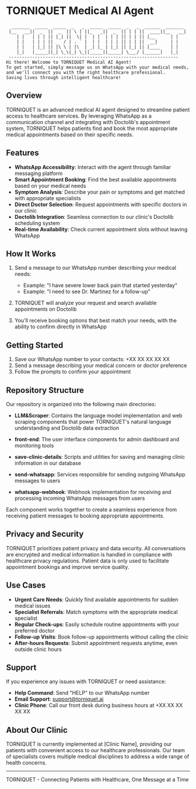 # TORNIQUET Medical AI Agent

```
  _______  _____  _____  _   _  _____  _____  _   _  ______  _______ 
 |__   __||  _  ||  _  || \ | ||_   _||  _  || | | ||  ____||__   __|
    | |   | | | || |_| ||  \| |  | |  | | | || | | || |__      | |   
    | |   | | | ||    / | . ` |  | |  | | | || | | ||  __|     | |   
    | |   | |_| || |\ \ | |\  | _| |_ | |_| || |_| || |____    | |   
    |_|   |_____||_| \_\|_| \_||_____||_____| \___/ |______|   |_|   
 ----------------------------------------------------------------- 
Hi there! Welcome to TORNIQUET Medical AI Agent!
To get started, simply message us on WhatsApp with your medical needs,
and we'll connect you with the right healthcare professional.
Saving lives through intelligent healthcare!
```

## Overview
TORNIQUET is an advanced medical AI agent designed to streamline patient access to healthcare services. By leveraging WhatsApp as a communication channel and integrating with Doctolib's appointment system, TORNIQUET helps patients find and book the most appropriate medical appointments based on their specific needs.

## Features
- **WhatsApp Accessibility**: Interact with the agent through familiar messaging platform
- **Smart Appointment Booking**: Find the best available appointments based on your medical needs
- **Symptom Analysis**: Describe your pain or symptoms and get matched with appropriate specialists
- **Direct Doctor Selection**: Request appointments with specific doctors in our clinic
- **Doctolib Integration**: Seamless connection to our clinic's Doctolib scheduling system
- **Real-time Availability**: Check current appointment slots without leaving WhatsApp

## How It Works
1. Send a message to our WhatsApp number describing your medical needs:
   - Example: "I have severe lower back pain that started yesterday"
   - Example: "I need to see Dr. Martinez for a follow-up"

2. TORNIQUET will analyze your request and search available appointments on Doctolib

3. You'll receive booking options that best match your needs, with the ability to confirm directly in WhatsApp

## Getting Started
1. Save our WhatsApp number to your contacts: +XX XX XX XX XX
2. Send a message describing your medical concern or doctor preference
3. Follow the prompts to confirm your appointment

## Repository Structure
Our repository is organized into the following main directories:

- **LLM&Scraper**: Contains the language model implementation and web scraping components that power TORNIQUET's natural language understanding and Doctolib data extraction
  
- **front-end**: The user interface components for admin dashboard and monitoring tools

- **save-clinic-details**: Scripts and utilities for saving and managing clinic information in our database

- **send-whatsapp**: Services responsible for sending outgoing WhatsApp messages to users

- **whatsapp-webhook**: Webhook implementation for receiving and processing incoming WhatsApp messages from users

Each component works together to create a seamless experience from receiving patient messages to booking appropriate appointments.

## Privacy and Security
TORNIQUET prioritizes patient privacy and data security. All conversations are encrypted and medical information is handled in compliance with healthcare privacy regulations. Patient data is only used to facilitate appointment bookings and improve service quality.

## Use Cases
- **Urgent Care Needs**: Quickly find available appointments for sudden medical issues
- **Specialist Referrals**: Match symptoms with the appropriate medical specialist
- **Regular Check-ups**: Easily schedule routine appointments with your preferred doctor
- **Follow-up Visits**: Book follow-up appointments without calling the clinic
- **After-hours Requests**: Submit appointment requests anytime, even outside clinic hours

## Support
If you experience any issues with TORNIQUET or need assistance:
- **Help Command**: Send "HELP" to our WhatsApp number
- **Email Support**: [support@torniquet.ai](mailto:support@torniquet.ai)
- **Clinic Phone**: Call our front desk during business hours at +XX XX XX XX XX

## About Our Clinic
TORNIQUET is currently implemented at [Clinic Name], providing our patients with convenient access to our healthcare professionals. Our team of specialists covers multiple medical disciplines to address a wide range of health concerns.

---

TORNIQUET - Connecting Patients with Healthcare, One Message at a Time
